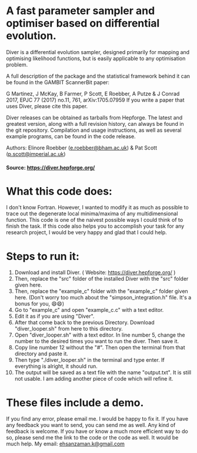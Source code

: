 # A fast parameter sampler and optimiser based on differential evolution. 
Diver is a differential evolution sampler, designed primarily for mapping and optimising likelihood functions, but is easily applicable to any optimisation problem.

A full description of the package and the statistical framework behind it can be found in the GAMBIT ScannerBit paper:

G Martinez, J McKay, B Farmer, P Scott, E Roebber, A Putze & J Conrad 2017, EPJC 77 (2017) no.11, 761, arXiv:1705.07959
If you write a paper that uses Diver, please cite this paper.

Diver releases can be obtained as tarballs from Hepforge. The latest and greatest version, along with a full revision history, can always be found in the git repository. Compilation and usage instructions, as well as several example programs, can be found in the code release.

Authors: Elinore Roebber (e.roebber@bham.ac.uk) & Pat Scott (p.scott@imperial.ac.uk)
#### Source: https://diver.hepforge.org/

# What this code does:
I don't know Fortran. However, I wanted to modify it as much as possible to trace out the degenerate local minima/maxima of any multidimensional function. This code is one of the naivest possible ways I could think of to finish the task. If this code also helps you to accomplish your task for any research project, I would be very happy and glad that I could help.

# Steps to run it:
  1. Download and install Diver. ( Website: https://diver.hepforge.org/ )
  2. Then, replace the "src" folder of the installed Diver with the "src" folder given here.
  3. Then, replace the "example_c" folder with the "example_c" folder given here. (Don't worry too much about the "simpson_integration.h" file. It's a bonus for you, 😄😄)
  4. Go to "example_c" and open "example_c.c" with a text editor.
  5. Edit it as if you are using "Diver".
  6. After that come back to the previous Directory. Download "diver_looper.sh" from here to this directory.
  7. Open "diver_looper.sh" with a text editor. In line number 5, change the number to the desired times you want to run the diver. Then save it.
  8. Copy line number 12 without the "#". Then open the terminal from that directory and paste it.
  9. Then type "./diver_looper.sh" in the terminal and type enter. If everything is alright, it should run.
  10. The output will be saved as a text file with the name "output.txt". It is still not usable. I am adding another piece of code which will refine it.
# These files include a demo.
  If you find any error, please email me. I would be happy to fix it. If you have any feedback you want to send, you can send me as well. Any kind of feedback is welcome. If you have or know a much more efficient way to do so, please send me the link to the code or the code as well. It would be much help.
  My email: ehsanzaman.k@gmail.com
